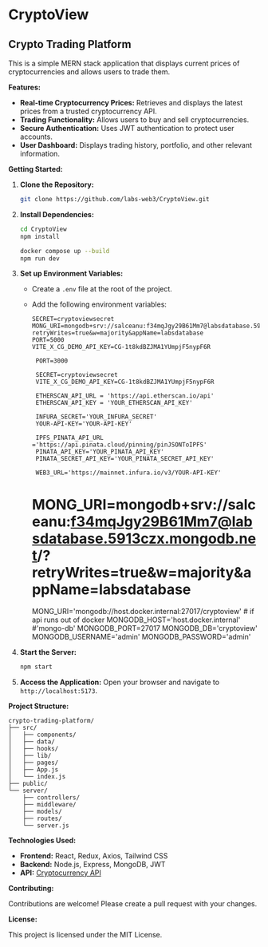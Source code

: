 # CryptoView

## Crypto Trading Platform

This is a simple MERN stack application that displays current prices of cryptocurrencies and allows users to trade them.

**Features:**

- **Real-time Cryptocurrency Prices:** Retrieves and displays the latest prices from a trusted cryptocurrency API.
- **Trading Functionality:** Allows users to buy and sell cryptocurrencies.
- **Secure Authentication:** Uses JWT authentication to protect user accounts.
- **User Dashboard:** Displays trading history, portfolio, and other relevant information.

**Getting Started:**

1. **Clone the Repository:**

   ```bash
   git clone https://github.com/labs-web3/CryptoView.git
   ```

2. **Install Dependencies:**

   ```bash
   cd CryptoView
   npm install
   ```

   ```bash
   docker compose up --build    
   npm run dev

3. **Set up Environment Variables:**

   - Create a `.env` file at the root of the project.
   - Add the following environment variables:
     ```
     SECRET=cryptoviewsecret
     MONG_URI=mongodb+srv://salceanu:f34mqJgy29B61Mm7@labsdatabase.5913czx.mongodb.net/?retryWrites=true&w=majority&appName=labsdatabase
     PORT=5000
     VITE_X_CG_DEMO_API_KEY=CG-1t8kdBZJMA1YUmpjF5nypF6R
     ```

     ```
      PORT=3000

      SECRET=cryptoviewsecret
      VITE_X_CG_DEMO_API_KEY=CG-1t8kdBZJMA1YUmpjF5nypF6R

      ETHERSCAN_API_URL = 'https://api.etherscan.io/api' 
      ETHERSCAN_API_KEY = 'YOUR_ETHERSCAN_API_KEY'  

      INFURA_SECRET='YOUR_INFURA_SECRET'
      YOUR-API-KEY='YOUR-API-KEY'

      IPFS_PINATA_API_URL ='https://api.pinata.cloud/pinning/pinJSONToIPFS' 
      PINATA_API_KEY='YOUR_PINATA_API_KEY'
      PINATA_SECRET_API_KEY='YOUR_PINATA_SECRET_API_KEY'

      WEB3_URL='https://mainnet.infura.io/v3/YOUR-API-KEY'
      ```

      # MONG_URI=mongodb+srv://salceanu:f34mqJgy29B61Mm7@labsdatabase.5913czx.mongodb.net/?retryWrites=true&w=majority&appName=labsdatabase
      MONG_URI='mongodb://host.docker.internal:27017/cryptoview' # if api runs out of docker
      MONGODB_HOST='host.docker.internal' #'mongo-db'
      MONGODB_PORT=27017
      MONGODB_DB='cryptoview'
      MONGODB_USERNAME='admin'
      MONGODB_PASSWORD='admin'



4. **Start the Server:**

   ```bash
   npm start
   ```

5. **Access the Application:**
   Open your browser and navigate to `http://localhost:5173`.

**Project Structure:**

```
crypto-trading-platform/
├── src/
│   ├── components/
│   ├── data/
│   ├── hooks/
│   ├── lib/
│   ├── pages/
│   ├── App.js
│   └── index.js
├── public/
└── server/
    ├── controllers/
    ├── middleware/
    ├── models/
    ├── routes/
    └── server.js
```

**Technologies Used:**

- **Frontend:** React, Redux, Axios, Tailwind CSS
- **Backend:** Node.js, Express, MongoDB, JWT
- **API:** [Cryptocurrency API](https://example.com/api)

**Contributing:**

Contributions are welcome! Please create a pull request with your changes.

**License:**

This project is licensed under the MIT License.

